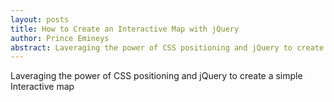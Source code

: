 ```yaml
---
layout: posts
title: How to Create an Interactive Map with jQuery
author: Prince Emineys
abstract: Laveraging the power of CSS positioning and jQuery to create a simple Interactive map
---
```


Laveraging the power of CSS positioning and jQuery to create a simple Interactive map
